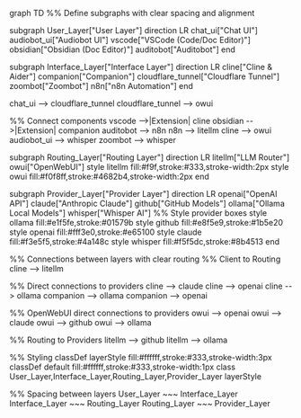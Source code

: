 graph TD
%% Define subgraphs with clear spacing and alignment

subgraph User_Layer["User Layer"]
direction LR
chat_ui["Chat UI"]
audiobot_ui["Audiobot UI"]
vscode["VSCode (Code/Doc Editor)"]
obsidian["Obsidian (Doc Editor)"]
auditobot["Auditobot"]
end

subgraph Interface_Layer["Interface Layer"]
direction LR
cline["Cline & Aider"]
companion["Companion"]
cloudflare_tunnel["Cloudflare Tunnel"]
zoombot["Zoombot"]
n8n["n8n Automation"]
end

chat_ui --> cloudflare_tunnel
cloudflare_tunnel --> owui

%% Connect components
vscode -->|Extension| cline
obsidian -->|Extension| companion
auditobot --> n8n
n8n --> litellm
cline --> owui
audiobot_ui --> whisper
zoombot --> whisper

subgraph Routing_Layer["Routing Layer"]
direction LR
litellm["LLM Router"]
owui["OpenWebUI"]
style litellm fill:#f9f,stroke:#333,stroke-width:2px
style owui fill:#f0f8ff,stroke:#4682b4,stroke-width:2px
end

subgraph Provider_Layer["Provider Layer"]
direction LR
openai["OpenAI API"]
claude["Anthropic Claude"]
github["GitHub Models"]
ollama["Ollama Local Models"]
whisper["Whisper AI"]
%% Style provider boxes
style ollama fill:#e1f5fe,stroke:#01579b
style github fill:#e8f5e9,stroke:#1b5e20
style openai fill:#fff3e0,stroke:#e65100
style claude fill:#f3e5f5,stroke:#4a148c
style whisper fill:#f5f5dc,stroke:#8b4513
end

%% Connections between layers with clear routing
%% Client to Routing
cline --> litellm

%% Direct connections to providers
cline --> claude
cline --> openai
cline --> ollama
companion --> ollama
companion --> openai

%% OpenWebUI direct connections to providers
owui --> openai
owui --> claude
owui --> github
owui --> ollama

%% Routing to Providers
litellm --> github
litellm --> ollama

%% Styling
classDef layerStyle fill:#ffffff,stroke:#333,stroke-width:3px
classDef default fill:#ffffff,stroke:#333,stroke-width:1px
class User_Layer,Interface_Layer,Routing_Layer,Provider_Layer layerStyle

%% Spacing between layers
User_Layer ~~~ Interface_Layer
Interface_Layer ~~~ Routing_Layer
Routing_Layer ~~~ Provider_Layer

